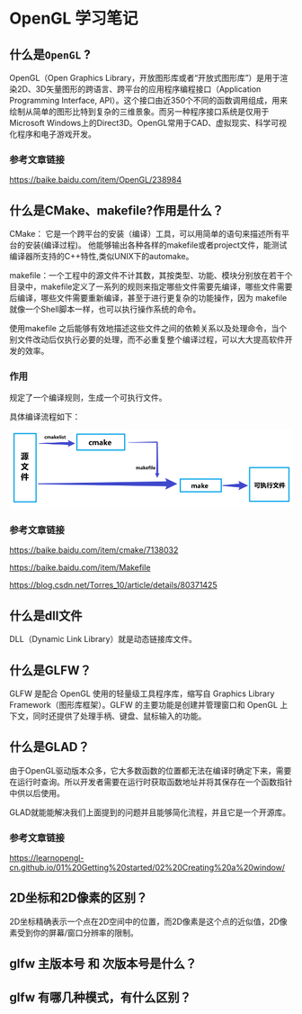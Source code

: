 # OpenGL 学习笔记

## 什么是`OpenGL` ?

OpenGL（Open Graphics Library，开放图形库或者“开放式图形库”）是用于渲染2D、3D矢量图形的跨语言、跨平台的应用程序编程接口（Application Programming Interface, API）。这个接口由近350个不同的函数调用组成，用来绘制从简单的图形比特到复杂的三维景象。而另一种程序接口系统是仅用于Microsoft Windows上的Direct3D。OpenGL常用于CAD、虚拟现实、科学可视化程序和电子游戏开发。



### 参考文章链接

https://baike.baidu.com/item/OpenGL/238984



## 什么是CMake、makefile?作用是什么？

CMake： 它是一个跨平台的安装（编译）工具，可以用简单的语句来描述所有平台的安装(编译过程)。
他能够输出各种各样的makefile或者project文件，能测试编译器所支持的C++特性,类似UNIX下的automake。



makefile：一个工程中的源文件不计其数，其按类型、功能、模块分别放在若干个目录中，makefile定义了一系列的规则来指定哪些文件需要先编译，哪些文件需要后编译，哪些文件需要重新编译，甚至于进行更复杂的功能操作，因为 makefile就像一个Shell脚本一样，也可以执行操作系统的命令。

使用makefile 之后能够有效地描述这些文件之间的依赖关系以及处理命令，当个别文件改动后仅执行必要的处理，而不必重复整个编译过程，可以大大提高软件开发的效率。



### 作用

规定了一个编译规则，生成一个可执行文件。

具体编译流程如下：

![image-20220613173731031](Images/image-20220613173731031.png)



### 参考文章链接

https://baike.baidu.com/item/cmake/7138032

https://baike.baidu.com/item/Makefile

https://blog.csdn.net/Torres_10/article/details/80371425



## 什么是dll文件

DLL（Dynamic Link Library）就是动态链接库文件。



## 什么是GLFW？

GLFW 是配合 OpenGL 使用的轻量级工具程序库，缩写自 Graphics Library Framework（图形库框架）。GLFW 的主要功能是创建并管理窗口和 OpenGL 上下文，同时还提供了处理手柄、键盘、鼠标输入的功能。



## 什么是GLAD？

由于OpenGL驱动版本众多，它大多数函数的位置都无法在编译时确定下来，需要在运行时查询。所以开发者需要在运行时获取函数地址并将其保存在一个函数指针中供以后使用。

GLAD就能能解决我们上面提到的问题并且能够简化流程，并且它是一个开源库。



### 参考文章链接

https://learnopengl-cn.github.io/01%20Getting%20started/02%20Creating%20a%20window/



## 2D坐标和2D像素的区别？

2D坐标精确表示一个点在2D空间中的位置，而2D像素是这个点的近似值，2D像素受到你的屏幕/窗口分辨率的限制。



## glfw 主版本号 和 次版本号是什么？



## glfw 有哪几种模式，有什么区别？



































